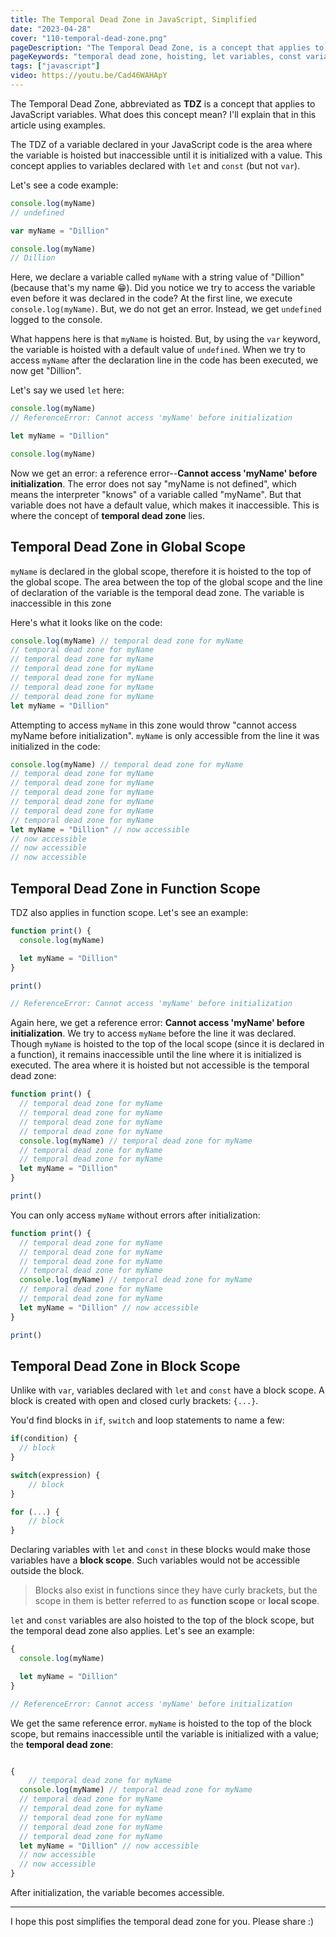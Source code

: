 ```yaml
---
title: The Temporal Dead Zone in JavaScript, Simplified
date: "2023-04-28"
cover: "110-temporal-dead-zone.png"
pageDescription: "The Temporal Dead Zone, is a concept that applies to JavaScript variables. Here's what that means."
pageKeywords: "temporal dead zone, hoisting, let variables, const variables, var variables, block scope, function scope, global scope, variable declaration, variable initialization"
tags: ["javascript"]
video: https://youtu.be/Cad46WAHApY
---
```


The Temporal Dead Zone, abbreviated as **TDZ** is a concept that applies to JavaScript variables. What does this concept mean? I'll explain that in this article using examples.

The TDZ of a variable declared in your JavaScript code is the area where the variable is hoisted but inaccessible until it is initialized with a value. This concept applies to variables declared with `let` and `const` (but not `var`).

Let's see a code example:

```js
console.log(myName)
// undefined

var myName = "Dillion"

console.log(myName)
// Dillion
```

Here, we declare a variable called `myName` with a string value of "Dillion" (because that's my name 😁). Did you notice we try to access the variable even before it was declared in the code? At the first line, we execute `console.log(myName)`. But, we do not get an error. Instead, we get `undefined` logged to the console.

What happens here is that `myName` is hoisted. But, by using the `var` keyword, the variable is hoisted with a default value of `undefined`. When we try to access `myName` after the declaration line in the code has been executed, we now get "Dillion".

Let's say we used `let` here:

```js
console.log(myName)
// ReferenceError: Cannot access 'myName' before initialization

let myName = "Dillion"

console.log(myName)
```

Now we get an error: a reference error--**Cannot access 'myName' before initialization**. The error does not say "myName is not defined", which means the interpreter "knows" of a variable called "myName". But that variable does not have a default value, which makes it inaccessible. This is where the concept of **temporal dead zone** lies.

## Temporal Dead Zone in Global Scope

`myName` is declared in the global scope, therefore it is hoisted to the top of the global scope. The area between the top of the global scope and the line of declaration of the variable is the temporal dead zone. The variable is inaccessible in this zone

 <!-- Here's a little diagram to explain this: -->

<!-- ![]() -->

Here's what it looks like on the code:

```js
console.log(myName) // temporal dead zone for myName
// temporal dead zone for myName
// temporal dead zone for myName
// temporal dead zone for myName
// temporal dead zone for myName
// temporal dead zone for myName
// temporal dead zone for myName
let myName = "Dillion"
```

Attempting to access `myName` in this zone would throw "cannot access myName before initialization". `myName` is only accessible from the line it was initialized in the code:

<!-- ![]() -->

```js
console.log(myName) // temporal dead zone for myName
// temporal dead zone for myName
// temporal dead zone for myName
// temporal dead zone for myName
// temporal dead zone for myName
// temporal dead zone for myName
// temporal dead zone for myName
let myName = "Dillion" // now accessible
// now accessible
// now accessible
// now accessible
```

## Temporal Dead Zone in Function Scope

TDZ also applies in function scope. Let's see an example:

```js
function print() {
  console.log(myName)

  let myName = "Dillion"
}

print()

// ReferenceError: Cannot access 'myName' before initialization
```

Again here, we get a reference error: **Cannot access 'myName' before initialization**. We try to access `myName` before the line it was declared. Though `myName` is hoisted to the top of the local scope (since it is declared in a function), it remains inaccessible until the line where it is initialized is executed. The area where it is hoisted but not accessible is the temporal dead zone:

```js
function print() {
  // temporal dead zone for myName
  // temporal dead zone for myName
  // temporal dead zone for myName
  // temporal dead zone for myName
  console.log(myName) // temporal dead zone for myName
  // temporal dead zone for myName
  // temporal dead zone for myName
  let myName = "Dillion"
}

print()
```

You can only access `myName` without errors after initialization:

```js
function print() {
  // temporal dead zone for myName
  // temporal dead zone for myName
  // temporal dead zone for myName
  // temporal dead zone for myName
  console.log(myName) // temporal dead zone for myName
  // temporal dead zone for myName
  // temporal dead zone for myName
  let myName = "Dillion" // now accessible
}

print()
```

## Temporal Dead Zone in Block Scope

Unlike with `var`, variables declared with `let` and `const` have a block scope. A block is created with open and closed curly brackets: `{...}`.

You'd find blocks in `if`, `switch` and loop statements to name a few:

```js
if(condition) {
  // block
}

switch(expression) {
    // block
}

for (...) {
    // block
}
```

Declaring variables with `let` and `const` in these blocks would make those variables have a **block scope**. Such variables would not be accessible outside the block.

> Blocks also exist in functions since they have curly brackets, but the scope in them is better referred to as **function scope** or **local scope**.

`let` and `const` variables are also hoisted to the top of the block scope, but the temporal dead zone also applies. Let's see an example:

```js
{
  console.log(myName)

  let myName = "Dillion"
}

// ReferenceError: Cannot access 'myName' before initialization
```

We get the same reference error. `myName` is hoisted to the top of the block scope, but remains inaccessible until the variable is initialized with a value; the **temporal dead zone**:

```js

{
    // temporal dead zone for myName
  console.log(myName) // temporal dead zone for myName
  // temporal dead zone for myName
  // temporal dead zone for myName
  // temporal dead zone for myName
  // temporal dead zone for myName
  // temporal dead zone for myName
  let myName = "Dillion" // now accessible
  // now accessible
  // now accessible
}
```

After initialization, the variable becomes accessible.

---

I hope this post simplifies the temporal dead zone for you. Please share :)